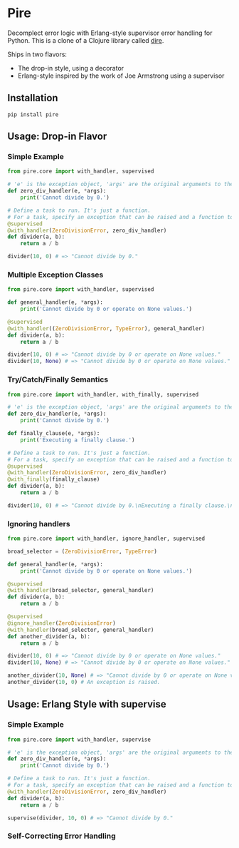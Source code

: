 # Pire

Decomplect error logic with Erlang-style supervisor error handling for Python. This is a clone of a Clojure library called [dire](https://github.com/MichaelDrogalis/dire).

Ships in two flavors:
* The drop-in style, using a decorator
* Erlang-style inspired by the work of Joe Armstrong using a supervisor

## Installation
```
pip install pire
```

## Usage: Drop-in Flavor

### Simple Example

```python
from pire.core import with_handler, supervised

# 'e' is the exception object, 'args' are the original arguments to the task.
def zero_div_handler(e, *args):
    print('Cannot divide by 0.')

# Define a task to run. It's just a function.
# For a task, specify an exception that can be raised and a function to deal with it.
@supervised
@with_handler(ZeroDivisionError, zero_div_handler)
def divider(a, b):
    return a / b

divider(10, 0) # => "Cannot divide by 0."
```

### Multiple Exception Classes

```python
from pire.core import with_handler, supervised

def general_handler(e, *args):
    print('Cannot divide by 0 or operate on None values.')

@supervised
@with_handler((ZeroDivisionError, TypeError), general_handler)
def divider(a, b):
    return a / b

divider(10, 0) # => "Cannot divide by 0 or operate on None values."
divider(10, None) # => "Cannot divide by 0 or operate on None values."
```

### Try/Catch/Finally Semantics

```python
from pire.core import with_handler, with_finally, supervised

# 'e' is the exception object, 'args' are the original arguments to the task.
def zero_div_handler(e, *args):
    print('Cannot divide by 0.')

def finally_clause(e, *args):
    print('Executing a finally clause.')

# Define a task to run. It's just a function.
# For a task, specify an exception that can be raised and a function to deal with it.
@supervised
@with_handler(ZeroDivisionError, zero_div_handler)
@with_finally(finally_clause)
def divider(a, b):
    return a / b

divider(10, 0) # => "Cannot divide by 0.\nExecuting a finally clause.\n"
```

### Ignoring handlers

```python
from pire.core import with_handler, ignore_handler, supervised

broad_selector = (ZeroDivisionError, TypeError)

def general_handler(e, *args):
    print('Cannot divide by 0 or operate on None values.')

@supervised
@with_handler(broad_selector, general_handler)
def divider(a, b):
    return a / b

@supervised
@ignore_handler(ZeroDivisionError)
@with_handler(broad_selector, general_handler)
def another_divider(a, b):
    return a / b

divider(10, 0) # => "Cannot divide by 0 or operate on None values."
divider(10, None) # => "Cannot divide by 0 or operate on None values."

another_divider(10, None) # => "Cannot divide by 0 or operate on None values."
another_divider(10, 0) # An exception is raised. 
```

## Usage: Erlang Style with supervise

### Simple Example

```python
from pire.core import with_handler, supervise

# 'e' is the exception object, 'args' are the original arguments to the task.
def zero_div_handler(e, *args):
    print('Cannot divide by 0.')

# Define a task to run. It's just a function.
# For a task, specify an exception that can be raised and a function to deal with it.
@with_handler(ZeroDivisionError, zero_div_handler)
def divider(a, b):
    return a / b

supervise(divider, 10, 0) # => "Cannot divide by 0."
```

### Self-Correcting Error Handling


